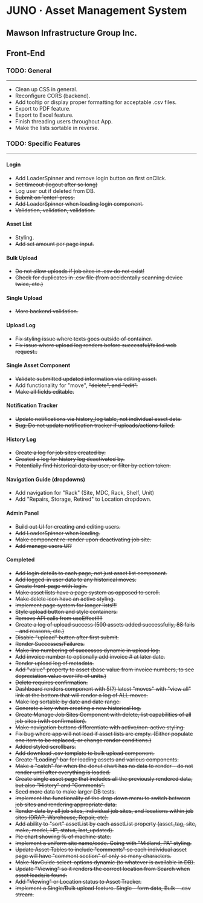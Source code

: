 # JUNO · Asset Management System #
## Mawson Infrastructure Group Inc. ##

## Front-End ##
### TODO: General ###
----
* Clean up CSS in general.
* Reconfigure CORS (backend).
* Add tooltip or display proper formatting for acceptable .csv files.
* Export to PDF feature.
* Export to Excel feature.
* Finish threading users throughout App.
* Make the lists sortable in reverse.

### TODO: Specific Features ###
-----
#### Login ####

* Add LoaderSpinner and remove login button on first onClick.
* ~~Set timeout (logout after so long)~~
* Log user out if deleted from DB.
* ~~Submit on 'enter' press.~~
* ~~Add LoaderSpinner when loading login component.~~
* ~~Validation, validation, validation.~~
#### Asset List ####
* Styling.
* ~~Add set amount per page input.~~
#### Bulk Upload ####
* ~~Do not allow uploads if job sites in .csv do not exist!~~
* ~~Check for duplicates in .csv file (from accidentally scanning device twice, etc.)~~
#### Single Upload ####
* ~~More backend validation.~~
#### Upload Log ####
* ~~Fix styling issue where texts goes outside of container.~~
* ~~Fix issue where upload log renders before successful/failed web request..~~
#### Single Asset Component ####
* ~~Validate submitted updated information via editing asset.~~
* Add functionality for "move", ~~"delete", and "edit".~~
* ~~Make all fields editable.~~
#### Notification Tracker ####
* ~~Update notifications via history_log table, not individual asset data.~~
* ~~Bug: Do not update notification tracker if uploads/actions failed.~~
#### History Log ###
* ~~Create a log for job sites created by.~~
* ~~Created a log for history log deactivated by.~~
* ~~Potentially find historical data by user, or filter by action taken.~~
#### Navigation Guide (dropdowns) ####
* Add navigation for "Rack" (Site, MDC, Rack, Shelf, Unit)
* Add "Repairs, Storage, Retired" to Location dropdown.
#### Admin Panel ####
* ~~Build out UI for creating and editing users.~~
* ~~Add LoaderSpinner when loading.~~
* ~~Make component re-render upon deactivating job site.~~
* ~~Add manage users UI?~~


#### Completed ####
* ~~Add login details to each page, not just asset list component.~~
* ~~Add logged-in user data to any historical moves.~~
* ~~Create front-page with login.~~
* ~~Make asset lists have a page system as opposed to scroll.~~
* ~~Make delete icon have an active styling.~~
* ~~Implement page system for longer lists!!!~~
* ~~Style upload button and style containers.~~
* ~~Remove API calls from useEffect!!!!~~
* ~~Create a log of upload success (500 assets added successfully, 88 fails - and reasons, etc.)~~
* ~~Disable "upload" button after first submit.~~
* ~~Render Successes/Failures.~~
* ~~Make line numbering of successes dynamic in upload log.~~
* ~~Add invoice number to optionally add invoice # at later date.~~
* ~~Render upload log of metadata.~~
* ~~Add "value" property to asset (base value from invoice numbers, to see depreciation value over life of units.)~~
* ~~Delete requires confirmation.~~
* ~~Dashboard renders component with 5(?) latest "moves" with "view all" link at the bottom that will render a log of ALL moves.~~
* ~~Make log sortable by date and date range.~~
* ~~Generate a key when creating a new historical log.~~
* ~~Create Manage Job Sites Component with delete, list capabilities of all job sites (with confirmation).~~
* ~~Make navigation buttons differentiate with active/non-active styling.~~
* ~~Fix bug where app will not load if asset lists are empty. (Either populate one item to be replaced, or change render conditions.)~~
* ~~Added styled scrollbars.~~
* ~~Add download .csv template to bulk upload component.~~
* ~~Create "Loading" bar for loading assets and various components.~~
* ~~Make a "catch" for when the donut chart has no data to render - do not render until after everything is loaded.~~
* ~~Create single asset page that includes all the previously rendered data, but also "History" and "Comments".~~
* ~~Seed more data to make larger DB tests.~~
* ~~Implement the functionality of the drop down menu to switch between job sites and rendering appropriate data.~~
* ~~Render data by all job sites, individual job sites, and locations within job sites (DRAP, Warehouse, Repair, etc).~~
* ~~Add ability to "sort" assetList by each assetList property (asset_tag, site, make, model, HP, status, last_updated).~~
* ~~Pie chart showing % of machine state.~~
* ~~Implement a uniform site name/code. Going with "Midland, PA" styling.~~
* ~~Update Asset Tables to include "comments" so each individual asset page will have "comment section" of only so many characters.~~
* ~~Make NavGuide select-options dynamic (to whatever is available in DB).~~
* ~~Update "Viewing" so it renders the correct location from Search when asset loads/is found.~~
* ~~Add "Viewing" or Location status to Asset Tracker.~~
* ~~Implement a Single/Bulk upload feature. Single - form data, Bulk - .csv stream.~~